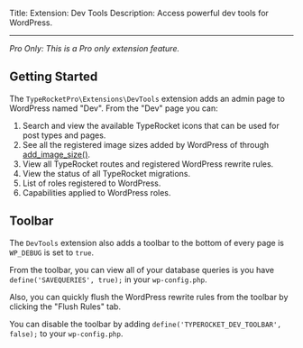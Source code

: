 Title: Extension: Dev Tools
Description: Access powerful dev tools for WordPress.

---

*Pro Only: This is a Pro only extension feature.*

## Getting Started

The `TypeRocketPro\Extensions\DevTools` extension adds an admin page to WordPress named "Dev". From the "Dev" page you can:

1. Search and view the available TypeRocket icons that can be used for post types and pages.
2. See all the registered image sizes added by WordPress of through [add_image_size()](https://developer.wordpress.org/reference/functions/add_image_size/).
3. View all TypeRocket routes and registered WordPress rewrite rules.
4. View the status of all TypeRocket migrations.
5. List of roles registered to WordPress.
6. Capabilities applied to WordPress roles.

## Toolbar

The `DevTools` extension also adds a toolbar to the bottom of every page is `WP_DEBUG` is set to `true`.

From the toolbar, you can view all of your database queries is you have `define('SAVEQUERIES', true);` in your `wp-config.php`.

Also, you can quickly flush the WordPress rewrite rules from the toolbar by clicking the "Flush Rules" tab.

You can disable the toolbar by adding `define('TYPEROCKET_DEV_TOOLBAR', false);` to your `wp-config.php`.